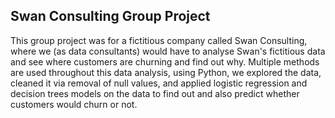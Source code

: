 ## Swan Consulting Group Project

This group project was for a fictitious company called Swan Consulting, where we (as data consultants) would have to analyse Swan's fictitious data and see where customers are churning and find out why. Multiple methods are used throughout this data analysis, using Python, we explored the data, cleaned it via removal of null values, and applied logistic regression and decision trees models on the data to find out and also predict whether customers would churn or not.
